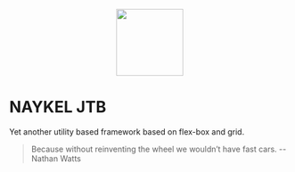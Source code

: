 <p align="center"><a href="https://naykel.com.au" target="_blank"><img src="https://avatars0.githubusercontent.com/u/32632005?s=460&u=d1df6f6e0bf29668f8a4845271e9be8c9b96ed83&v=4" width="120"></a></p>

# NAYKEL JTB

Yet another utility based framework based on flex-box and grid.

> Because without reinventing the wheel we wouldn’t have fast cars.
> -- Nathan Watts





